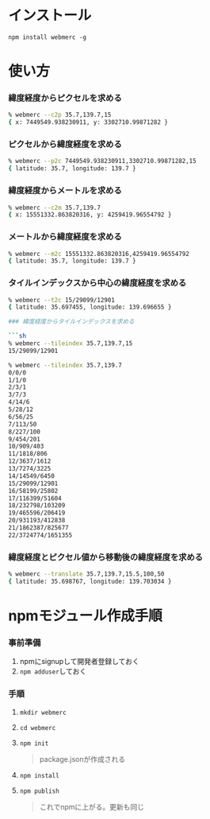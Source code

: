 # インストール

`npm install webmerc -g`

# 使い方

### 緯度経度からピクセルを求める

```sh
% webmerc --c2p 35.7,139.7,15
{ x: 7449549.938230911, y: 3302710.99871282 }
```

### ピクセルから緯度経度を求める

```sh
% webmerc --p2c 7449549.938230911,3302710.99871282,15
{ latitude: 35.7, longitude: 139.7 }
```

### 緯度経度からメートルを求める

```sh
% webmerc --c2m 35.7,139.7
{ x: 15551332.863820316, y: 4259419.96554792 }
```

### メートルから緯度経度を求める

```sh
% webmerc --m2c 15551332.863820316,4259419.96554792
{ latitude: 35.7, longitude: 139.7 }
```

### タイルインデックスから中心の緯度経度を求める

```sh
% webmerc --t2c 15/29099/12901
{ latitude: 35.697455, longitude: 139.696655 }

### 緯度経度からタイルインデックスを求める

```sh
% webmerc --tileindex 35.7,139.7,15
15/29099/12901

% webmerc --tileindex 35.7,139.7
0/0/0
1/1/0
2/3/1
3/7/3
4/14/6
5/28/12
6/56/25
7/113/50
8/227/100
9/454/201
10/909/403
11/1818/806
12/3637/1612
13/7274/3225
14/14549/6450
15/29099/12901
16/58199/25802
17/116399/51604
18/232798/103209
19/465596/206419
20/931193/412838
21/1862387/825677
22/3724774/1651355
```

### 緯度経度とピクセル値から移動後の緯度経度を求める

```sh
% webmerc --translate 35.7,139.7,15.5,100,50
{ latitude: 35.698767, longitude: 139.703034 }
```

# npmモジュール作成手順

### 事前準備

1. npmにsignupして開発者登録しておく
2. `npm adduser`しておく

### 手順

1. `mkdir webmerc`
2. `cd webmerc`
3. `npm init`

    > package.jsonが作成される

4. `npm install`
5. `npm publish`

    > これでnpmに上がる。更新も同じ
